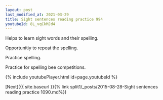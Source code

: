```yaml
---
layout: post
last_modified_at: 2021-03-29
title: Sight sentences reading practice 994
youtubeId: 8L_vqCkMJd4
---
```

 
 
Helps to learn sight words and their spelling.

Opportunitiy to repeat the spelling. 

Practice spelling. 
 
Practice for spelling bee competitions. 
 
{% include youtubePlayer.html id=page.youtubeId %}
 
 

[Next]({{ site.baseurl }}{% link  split1/_posts/2015-08-28-Sight sentences reading practice 1090.md%})
 
